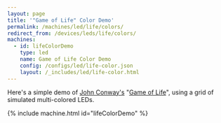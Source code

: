 ```yaml
---
layout: page
title: '"Game of Life" Color Demo'
permalink: /machines/led/life/colors/
redirect_from: /devices/leds/life/colors/
machines:
  - id: lifeColorDemo
    type: led
    name: Game of Life Color Demo
    config: /configs/led/life-color.json
    layout: /_includes/led/life-color.html
---
```


Here's a simple demo of
[John Conway's](http://www.conwaylife.com/wiki/John_Horton_Conway)
"[Game of Life](http://www.conwaylife.com/wiki/Conway%27s_Game_of_Life)", using a grid of simulated multi-colored LEDs.

{% include machine.html id="lifeColorDemo" %}
